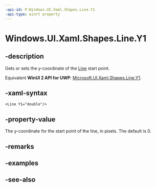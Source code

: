```yaml
---
-api-id: P:Windows.UI.Xaml.Shapes.Line.Y1
-api-type: winrt property
---
```


<!-- Property syntax
public double Y1 { get;  set; }
-->

# Windows.UI.Xaml.Shapes.Line.Y1

## -description
Gets or sets the y-coordinate of the [Line](line.md) start point.

Equivalent **WinUI 2 API for UWP**: [Microsoft.UI.Xaml.Shapes.Line.Y1](/windows/winui/api/microsoft.ui.xaml.shapes.line.y1).

## -xaml-syntax
```xaml
<Line Y1="double"/>
```


## -property-value
The y-coordinate for the start point of the line, in pixels. The default is 0.

## -remarks

## -examples

## -see-also
